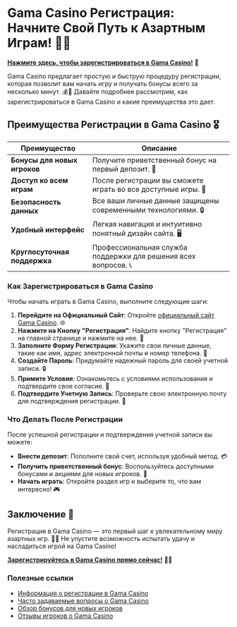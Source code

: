 # Gama Casino Регистрация: Начните Свой Путь к Азартным Играм! 🎉✨

[**Нажмите здесь, чтобы зарегистрироваться в Gama Casino!**](https://brandplay.link/j6NMKsDz) 🤑

Gama Casino предлагает простую и быструю процедуру регистрации, которая позволит вам начать игру и получать бонусы всего за несколько минут. 💰🎲 Давайте подробнее рассмотрим, как зарегистрироваться в Gama Casino и какие преимущества это дает.

## Преимущества Регистрации в Gama Casino 🎖️

| Преимущество                     | Описание                                                |
|----------------------------------|--------------------------------------------------------|
| **Бонусы для новых игроков**     | Получите приветственный бонус на первый депозит. 🎁    |
| **Доступ ко всем играм**         | После регистрации вы сможете играть во все доступные игры. 🎰 |
| **Безопасность данных**          | Все ваши личные данные защищены современными технологиями. 🔒 |
| **Удобный интерфейс**            | Легкая навигация и интуитивно понятный дизайн сайта. 🖥️ |
| **Круглосуточная поддержка**     | Профессиональная служба поддержки для решения всех вопросов. 📞 |

### Как Зарегистрироваться в Gama Casino

Чтобы начать играть в Gama Casino, выполните следующие шаги:

1. **Перейдите на Официальный Сайт**: Откройте [официальный сайт Gama Casino](https://brandplay.link/j6NMKsDz). 🌐
2. **Нажмите на Кнопку "Регистрация"**: Найдите кнопку "Регистрация" на главной странице и нажмите на нее. 🔑
3. **Заполните Форму Регистрации**: Укажите свои личные данные, такие как имя, адрес электронной почты и номер телефона. 📧
4. **Создайте Пароль**: Придумайте надежный пароль для своей учетной записи. 🔒
5. **Примите Условия**: Ознакомьтесь с условиями использования и подтвердите свое согласие. 📜
6. **Подтвердите Учетную Запись**: Проверьте свою электронную почту для подтверждения регистрации. 📩

### Что Делать После Регистрации

После успешной регистрации и подтверждения учетной записи вы можете:

- **Внести депозит**: Пополните свой счет, используя удобный метод. 💳
- **Получить приветственный бонус**: Воспользуйтесь доступными бонусами и акциями для новых игроков. 🎉
- **Начать играть**: Откройте раздел игр и выберите то, что вам интересно! 🎮

## Заключение 🎊

Регистрация в Gama Casino — это первый шаг к увлекательному миру азартных игр. 🌟💸 Не упустите возможность испытать удачу и насладиться игрой на Gama Casino!

[**Зарегистрируйтесь в Gama Casino прямо сейчас!**](https://brandplay.link/j6NMKsDz) 💪🎊

### Полезные ссылки
- [Информация о регистрации в Gama Casino](https://brandplay.link/j6NMKsDz)
- [Часто задаваемые вопросы о Gama Casino](https://brandplay.link/j6NMKsDz)
- [Обзор бонусов для новых игроков](https://brandplay.link/j6NMKsDz)
- [Отзывы игроков о Gama Casino](https://brandplay.link/j6NMKsDz)
